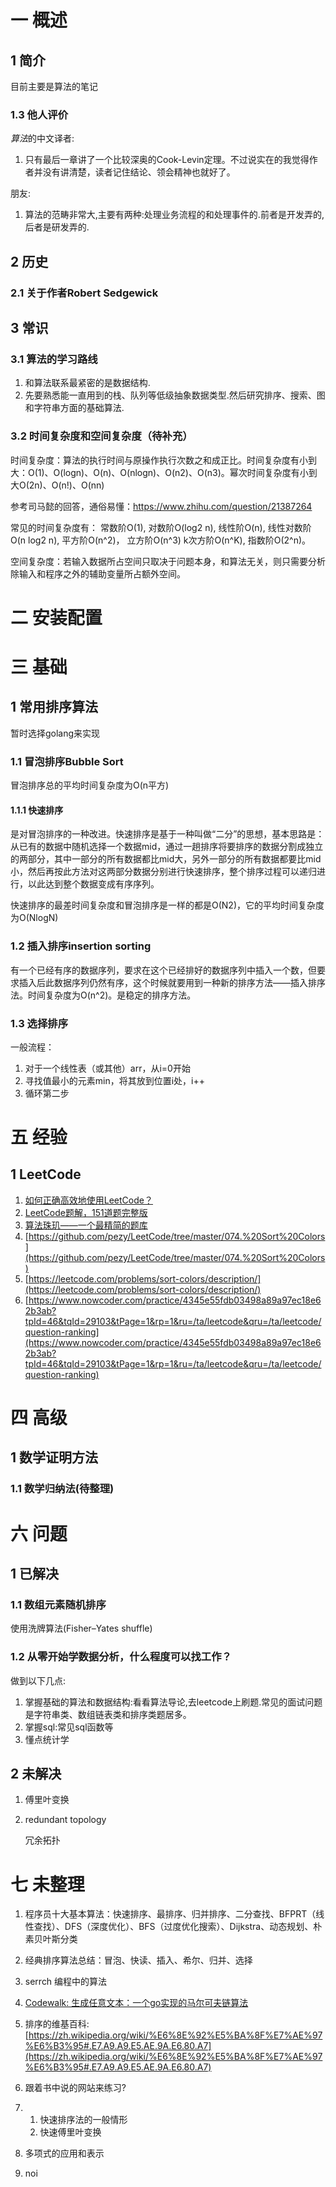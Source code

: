 # 一 概述
## 1 简介
目前主要是算法的笔记

### 1.3 他人评价
*算法*的中文译者:
1. 只有最后一章讲了一个比较深奥的Cook-Levin定理。不过说实在的我觉得作者并没有讲清楚，读者记住结论、领会精神也就好了。

朋友:
1. 算法的范畴非常大,主要有两种:处理业务流程的和处理事件的.前者是开发弄的,后者是研发弄的.

## 2 历史
### 2.1 关于作者Robert Sedgewick

## 3 常识
### 3.1 算法的学习路线
1. 和算法联系最紧密的是数据结构.
1. 先要熟悉能一直用到的栈、队列等低级抽象数据类型.然后研究排序、搜索、图和字符串方面的基础算法.

### 3.2 时间复杂度和空间复杂度（待补充）
时间复杂度：算法的执行时间与原操作执行次数之和成正比。时间复杂度有小到大：O(1)、O(logn)、O(n)、O(nlogn)、O(n2)、O(n3)。幂次时间复杂度有小到大O(2n)、O(n!)、O(nn)

参考司马懿的回答，通俗易懂：https://www.zhihu.com/question/21387264

常见的时间复杂度有： 
常数阶O(1), 
对数阶O(log2 n), 
线性阶O(n), 
线性对数阶O(n log2 n), 
平方阶O(n^2)， 
立方阶O(n^3) 
k次方阶O(n^K), 
指数阶O(2^n)。 

空间复杂度：若输入数据所占空间只取决于问题本身，和算法无关，则只需要分析除输入和程序之外的辅助变量所占额外空间。


# 二 安装配置

# 三 基础
## 1 常用排序算法
暂时选择golang来实现

### 1.1 冒泡排序Bubble Sort
冒泡排序总的平均时间复杂度为O(n平方)

#### 1.1.1 快速排序
是对冒泡排序的一种改进。快速排序是基于一种叫做“二分”的思想，基本思路是：从已有的数据中随机选择一个数据mid，通过一趟排序将要排序的数据分割成独立的两部分，其中一部分的所有数据都比mid大，另外一部分的所有数据都要比mid小，然后再按此方法对这两部分数据分别进行快速排序，整个排序过程可以递归进行，以此达到整个数据变成有序序列。

快速排序的最差时间复杂度和冒泡排序是一样的都是O(N2)，它的平均时间复杂度为O(NlogN)

### 1.2 插入排序insertion sorting
有一个已经有序的数据序列，要求在这个已经排好的数据序列中插入一个数，但要求插入后此数据序列仍然有序，这个时候就要用到一种新的排序方法——插入排序法。时间复杂度为O(n^2)。是稳定的排序方法。

### 1.3 选择排序
一般流程：
1. 对于一个线性表（或其他）arr，从i=0开始
2. 寻找值最小的元素min，将其放到位置i处，i++
3. 循环第二步

# 五 经验
## 1 LeetCode
1. [如何正确高效地使用LeetCode？](https://www.zhihu.com/question/26580300)
1. [LeetCode题解，151道题完整版](https://github.com/soulmachine/leetcode)
2. [算法珠玑——一个最精简的题库](https://www.gitbook.com/book/soulmachine/algorithm-essentials/details)
4. [https://github.com/pezy/LeetCode/tree/master/074.%20Sort%20Colors](https://github.com/pezy/LeetCode/tree/master/074.%20Sort%20Colors)
5. [https://leetcode.com/problems/sort-colors/description/](https://leetcode.com/problems/sort-colors/description/)
6. [https://www.nowcoder.com/practice/4345e55fdb03498a89a97ec18e62b3ab?tpId=46&tqId=29103&tPage=1&rp=1&ru=/ta/leetcode&qru=/ta/leetcode/question-ranking](https://www.nowcoder.com/practice/4345e55fdb03498a89a97ec18e62b3ab?tpId=46&tqId=29103&tPage=1&rp=1&ru=/ta/leetcode&qru=/ta/leetcode/question-ranking)

# 四 高级
## 1 数学证明方法
### 1.1 数学归纳法(待整理)

# 六 问题
## 1 已解决
### 1.1 数组元素随机排序
使用洗牌算法(Fisher–Yates shuffle)

### 1.2 从零开始学数据分析，什么程度可以找工作？
做到以下几点:
1. 掌握基础的算法和数据结构:看看算法导论,去leetcode上刷题.常见的面试问题是字符串类、数组链表类和排序类题居多。
2. 掌握sql:常见sql函数等
3. 懂点统计学

## 2 未解决
1. 傅里叶变换
2. redundant topology

    冗余拓扑

# 七 未整理
1. 程序员十大基本算法：快速排序、最排序、归并排序、二分查找、BFPRT（线性查找）、DFS（深度优化）、BFS（过度优化搜索）、Dijkstra、动态规划、朴素贝叶斯分类
2. 经典排序算法总结：冒泡、快读、插入、希尔、归并、选择
3. serrch 编程中的算法
4. [Codewalk: 生成任意文本：一个go实现的马尔可夫链算法](https://go-zh.org/doc/codewalk/markov/)

5. 排序的维基百科:[https://zh.wikipedia.org/wiki/%E6%8E%92%E5%BA%8F%E7%AE%97%E6%B3%95#.E7.A9.A9.E5.AE.9A.E6.80.A7](https://zh.wikipedia.org/wiki/%E6%8E%92%E5%BA%8F%E7%AE%97%E6%B3%95#.E7.A9.A9.E5.AE.9A.E6.80.A7)

6. 跟着书中说的网站来练习?
7. 
    1. 快速排序法的一般情形
    2. 快速傅里叶变换
8. 多项式的应用和表示
9. noi